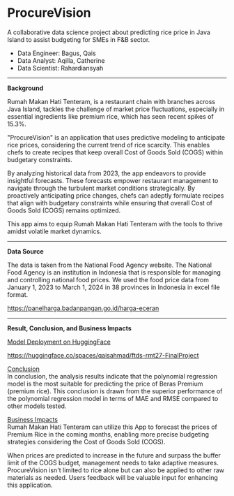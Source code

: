 # ProcureVision
A collaborative data science project about predicting rice price in Java Island to assist budgeting for SMEs in F&B sector.
- Data Engineer: Bagus, Qais
- Data Analyst: Aqilla, Catherine
- Data Scientist: Rahardiansyah
-------------------------------------------------------------------------------------------------------------------------------------------------------------------------------
**Background**

Rumah Makan Hati Tenteram, is a restaurant chain with branches across Java Island, tackles the challenge of market price fluctuations, especially in essential ingredients like premium rice, which has seen recent spikes of 15.3%.

"ProcureVision" is an application that uses predictive modeling to anticipate rice prices, considering the current trend of rice scarcity. This enables chefs to create recipes that keep overall Cost of Goods Sold (COGS) within budgetary constraints.

By analyzing historical data from 2023, the app endeavors to provide insightful forecasts. These forecasts empower restaurant management to navigate through the turbulent market conditions strategically. By proactively anticipating price changes, chefs can adeptly formulate recipes that align with budgetary constraints while ensuring that overall Cost of Goods Sold (COGS) remains optimized. 

This app aims to equip Rumah Makan Hati Tenteram with the tools to thrive amidst volatile market dynamics.

-------------------------------------------------------------------------------------------------------------------------------------------------------------------------------
**Data Source**

The data is taken from the National Food Agency website. The National Food Agency is an institution in Indonesia that is responsible for managing and controlling national food prices. We used the food price data from January 1, 2023 to March 1, 2024 in 38 provinces in Indonesia in excel file format.

https://panelharga.badanpangan.go.id/harga-eceran

-------------------------------------------------------------------------------------------------------------------------------------------------------------------------------
**Result, Conclusion,  and Business Impacts**  

 <ins>Model Deployment on HuggingFace</ins>  
   
  https://huggingface.co/spaces/qaisahmad/ftds-rmt27-FinalProject  
  
 <ins>Conclusion</ins>  
 In conclusion, the analysis results indicate that the polynomial regression model is the most suitable for predicting the price of Beras Premium (premium rice). This conclusion is drawn from the superior performance of the polynomial regression model in terms of MAE and RMSE compared to other models tested.  

 <ins>Business Impacts</ins>  
 Rumah Makan Hati Tenteram can utilize this App to forecast the prices of Premium Rice in the coming months, enabling more precise budgeting strategies considering the Cost of Goods Sold (COGS). 

  When prices are predicted to increase in the future and surpass the buffer limit of the COGS budget, management needs to take adaptive measures.
ProcureVision isn't limited to rice alone but can also be applied to other raw materials as needed.
Users feedback will be valuable input for enhancing this application.


